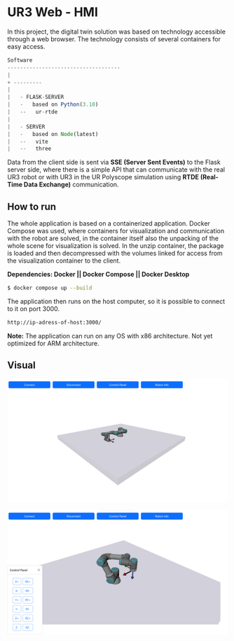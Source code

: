 # UR3 Web - HMI

In this project, the digital twin solution was based on technology accessible through a web browser. The technology consists of several containers for easy access.

```javascript
Software
------------------------------------
|
+ ---------
|
|   - FLASK-SERVER
|   -   based on Python(3.10)
|   --   ur-rtde
|
|   - SERVER
|   -   based on Node(latest)
|   --   vite
|   --   three
```

Data from the client side is sent via **SSE (Server Sent Events)** to the Flask server side, where there is a simple API that can communicate with the real UR3 robot or with UR3 in the UR Polyscope simulation using **RTDE (Real-Time Data Exchange)** communication.


## How to run

The whole application is based on a containerized application. Docker Compose was used, where containers for visualization and communication with the robot are solved, in the container itself also the unpacking of the whole scene for visualization is solved. In the unzip container, the package is loaded and then decompressed with the volumes linked for access from the visualization container to the client.

**Dependencies: Docker || Docker Compose || Docker Desktop**

```bash
$ docker compose up --build
```

The application then runs on the host computer, so it is possible to connect to it on port 3000.

```bash
http://ip-adress-of-host:3000/
```

**Note:** The application can run on any OS with x86 architecture. Not yet optimized for ARM architecture.

## Visual

![ex1](/docs/example_1.png)

![ex2](/docs/example_2.png)